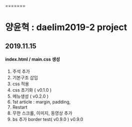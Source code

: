 =======
# 양윤혁 : daelim2019-2 project
## 2019.11.15
#### index.html / main.css 생성
1. 주석 추가 <br>
2. 기본구조 삽입
3. css 적용
4. css 초기화 ( v0.1.0 )
5. 메뉴생성 ( v0.2.0 )
6. 1st article : margin, padding, 
7. Restart
8. 무한 스크롤, 이미지, 동영상 추가
9. bs 추가
border test( v0.9.0 )
v0.9.0
